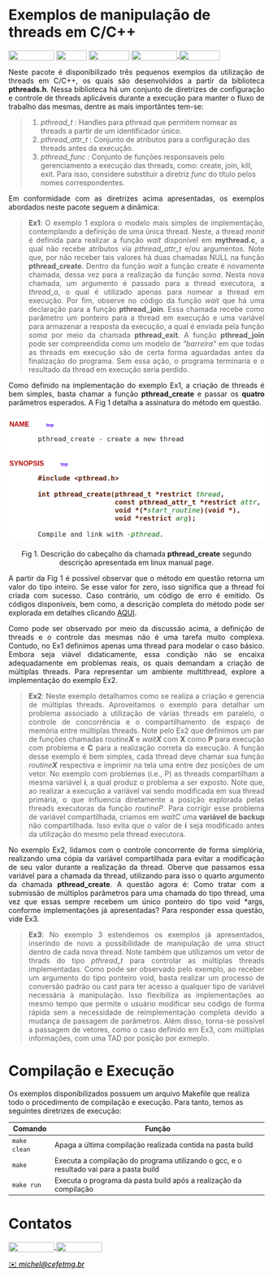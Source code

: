 # Exemplos de manipulação de threads em C/C++


<div style="display: inline-block;">
<img align="center" height="20px" width="90px" src="https://img.shields.io/badge/Maintained%3F-yes-green.svg"/> 
<img align="center" height="20px" width="60px" src="https://img.shields.io/badge/C%2B%2B-00599C?style=for-the-badge&logo=c%2B%2B&logoColor=white"/> 
<img align="center" height="20px" width="80px" src="https://img.shields.io/badge/Made%20for-VSCode-1f425f.svg"/> 
<a href="https://github.com/mpiress/midpy/issues">
<img align="center" height="20px" width="90px" src="https://img.shields.io/badge/contributions-welcome-brightgreen.svg?style=flat"/>
<img align="center" height="20px" width="80px" src="https://badgen.net/badge/license/MIT/green"/>
</a> 
</div>

<p> </p>
<p> </p>

<p align="justify">
Neste pacote é disponibilizado três pequenos exemplos da utilização de threads em C/C++, os quais são desenvolvidos  a partir da biblioteca <b>pthreads.h</b>. Nessa biblioteca há um conjunto de diretrizes de configuração e controle de threads aplicáveis durante a execução para manter o fluxo de trabalho das mesmas, dentre as mais importântes tem-se:
</p>

>
> 1. _pthread_t_ : Handles para pthread que permitem nomear as threads a partir de um identificador único.
> 2. _pthread_attr_t_ : Conjunto de atributos para a configuração das threads antes da execução.
> 3. _pthread_func_ : Conjunto de funções responsaveis pelo gerenciamento a execução das threads, como: create, join, kill, exit. Para isso, considere substituir a diretriz <i>func</i> do título pelos nomes correspondentes.
>

<p align="justify">
Em conformidade com as diretrizes acima apresentadas, os exemplos abordados neste pacote seguem a dinâmica:
</p>

> 
> <p align="justify"> <b>Ex1</b>: O exemplo 1 explora o modelo mais simples de implementação, contemplando a definição de uma única thread. Neste, a thread <i>monit</i> é definida para realizar a função <i>wait</i> disponível em <b>mythread.c</b>, a qual não recebe atributos via <i>pthread_attr_t</i> e/ou argumentos. Note que, por não receber tais valores há duas chamadas NULL na função <b>pthread_create</b>. Dentro da função <i>wait</i> a função create é novamente chamada, dessa vez para a realização da função <i>soma</i>. Nesta nova chamada, um argumento é passado para a thread executora, a <i>thread_a</i>, o qual é utilizado apenas para nomear a thread em execução. Por fim, observe no código da função <i>wait</i> que há uma declaração para a função <b>pthread_join</b>. Essa chamada recebe como parâmetro um ponteiro para a thread em execução e uma variável para armazenar a resposta da execução, a qual é enviada pela função <i>soma</i> por meio da chamada <b>pthread_exit</b>. A função <b>pthread_join</b> pode ser compreendida como um modelo de <i>"barreira"</i> em que todas as threads em execução são de certa forma aguardadas antes da finalização do programa. Sem essa ação, o programa terminaria e o resultado da thread em execução seria perdido. </p>
> 

<p align="justify">
Como definido na implementação do exemplo Ex1, a criação de threads é bem simples, basta chamar a função <b>pthread_create</b> e passar os <b>quatro</b> parâmetros esperados. A Fig 1 detalha a assinatura do método em questão.
</p>

<p align="center">
<img src="imgs/pthreads.png"/> 
</p>
<p align="center"> 
Fig 1. Descrição do cabeçalho da chamada <b>pthread_create</b> segundo descrição apresentada em linux manual page. 
</p>

<p align="justify">
A partir da Fig 1 é possível observar que o método em questão retorna um valor do tipo inteiro. Se esse valor for zero, isso significa que a thread foi criada com sucesso. Caso contrário, um código de erro é emitido. Os códigos disponíveis, bem como, a descrição completa do método pode ser explorada em detalhes clicando <a href="https://man7.org/linux/man-pages/man3/pthread_create.3.html" target="_blank">AQUI</a>.
</p>

<p align="justify">
	Como pode ser observado por meio da discussão acima, a definição de threads e o controle das mesmas não é uma tarefa muito complexa. Contudo, no Ex1 definimos apenas uma thread para modelar o caso básico. Embora seja viável didaticamente, essa condição não se encaixa adequadamente em problemas reais, os quais demandam a criação de múltiplas threads. Para representar um ambiente multithread, explore a implementação do exemplo Ex2. 
</p>

>
> <p align="justify"> <b>Ex2</b>: Neste exemplo detalhamos como se realiza a criação e gerencia de múltiplas threads. Aproveitamos o exemplo para detalhar um problema associado a utilização de várias threads em paralelo, o controle de concorrência e o compartilhamento de espaço de memória entre múltiplas threads. Note pelo Ex2 que definimos um par de funções chamadas <i>routine<b>X</b></i> e <i>wait<b>X</b></i> com <b>X</b> como <b>P</b> para execução com problema e <b>C</b> para a realização correta da execução. A função desse exemplo é bem simples, cada thread deve chamar sua função <i>routine<b>X</b></i> respectiva e imprimir na tela uma entre dez posições de um vetor. No exemplo com problemas (i.e., P) as threads compartilham a mesma variável <b>i</b>, a qual produz o problema a ser exposto. Note que, ao realizar a execução a variável vai sendo modificada em sua thread primária, o que influencia diretamente a posição explorada pelas threads executoras da função <i>routineP</i>. Para corrigir esse problema de variável compartilhada, criamos em <i>waitC</i> uma <b>variável de backup</b> não compartilhada. Isso evita que o valor de <b>i</b> seja modificado antes da utilização do mesmo pela thread executora.</p> 
>


<p align="justify">
No exemplo Ex2, lidamos com o controle concorrente de forma simplória, realizando uma cópia da variável compartilhada para evitar a modificação de seu valor durante a realização da thread. Oberve que passamos essa variável para a chamada da thread, utilizando para isso o quarto argumento da chamada  <b>pthread_create</b>. A questão agora é: Como tratar com a submissão de múltiplos parâmetros para uma chamada do tipo thread, uma vez que essas sempre recebem um único ponteiro do tipo void *args, conforme implementações já apresentadas? Para responder essa questão, vide Ex3. 
</p>

>
> <p align="justify"> <b>Ex3</b>: No exemplo 3 estendemos os exemplos já apresentados, inserindo de novo a possibilidade de manipulação de uma struct dentro de cada nova thread. Note também que utilizamos um vetor de thrads do tipo <i>pthread_t</i> para controlar as múltiplas threads implementadas. Como pode ser observado pelo exemplo, ao receber um argumento do tipo ponteiro void, basta realizar um processo de conversão padrão ou cast para ter acesso a qualquer tipo de variável necessária à manipulação. Isso flexibiliza as implementações ao mesmo tempo que permite o usuário modificar seu código de forma rápida sem a necessidade de reimplementação completa devido a mudança de passagem de parâmetros. Além disso, torna-se possível a passagem de vetores, como o caso definido em Ex3, com múltiplas informações, com uma TAD por posição por exmeplo. </p>
>

# Compilação e Execução

Os exemplos disponibilizados possuem um arquivo Makefile que realiza todo o procedimento de compilação e execução. Para tanto, temos as seguintes diretrizes de execução:


| Comando                |  Função                                                                                           |                     
| -----------------------| ------------------------------------------------------------------------------------------------- |
|  `make clean`          | Apaga a última compilação realizada contida na pasta build                                        |
|  `make`                | Executa a compilação do programa utilizando o gcc, e o resultado vai para a pasta build           |
|  `make run`            | Executa o programa da pasta build após a realização da compilação                                 |


# Contatos

<div style="display: inline-block;">
<a href="https://t.me/michelpires369">
<img align="center" height="20px" width="90px" src="https://img.shields.io/badge/Telegram-2CA5E0?style=for-the-badge&logo=telegram&logoColor=white"/> 
</a>

<a href="https://www.linkedin.com/in/michelpiressilva/">
<img align="center" height="20px" width="90px" src="https://img.shields.io/badge/LinkedIn-0077B5?style=for-the-badge&logo=linkedin&logoColor=white"/>
</a>

</div>

<p> </p>


<a style="color:black" href="mailto:michel@cefetmg.br?subject=[GitHub]%20Source%20Dynamic%20Lists">
✉️ <i>michel@cefetmg.br</i>
</a>


